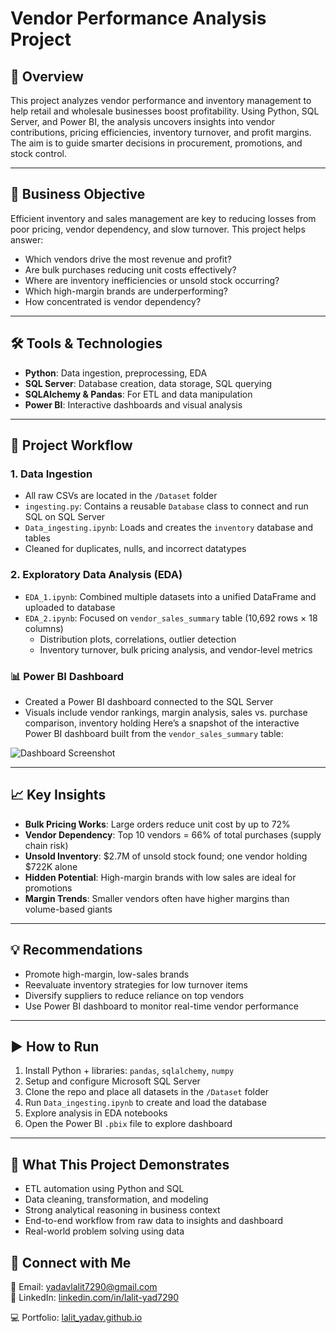 # Vendor Performance Analysis Project

## 📌 Overview
This project analyzes vendor performance and inventory management to help retail and wholesale businesses boost profitability. Using Python, SQL Server, and Power BI, the analysis uncovers insights into vendor contributions, pricing efficiencies, inventory turnover, and profit margins. The aim is to guide smarter decisions in procurement, promotions, and stock control.

---

## 🧠 Business Objective
Efficient inventory and sales management are key to reducing losses from poor pricing, vendor dependency, and slow turnover. This project helps answer:

- Which vendors drive the most revenue and profit?
- Are bulk purchases reducing unit costs effectively?
- Where are inventory inefficiencies or unsold stock occurring?
- Which high-margin brands are underperforming?
- How concentrated is vendor dependency?

---

## 🛠 Tools & Technologies
- **Python**: Data ingestion, preprocessing, EDA  
- **SQL Server**: Database creation, data storage, SQL querying  
- **SQLAlchemy & Pandas**: For ETL and data manipulation  
- **Power BI**: Interactive dashboards and visual analysis  

---

## 🔁 Project Workflow

### 1. Data Ingestion
- All raw CSVs are located in the `/Dataset` folder
- `ingesting.py`: Contains a reusable `Database` class to connect and run SQL on SQL Server
- `Data_ingesting.ipynb`: Loads and creates the `inventory` database and tables
- Cleaned for duplicates, nulls, and incorrect datatypes

### 2. Exploratory Data Analysis (EDA)
- `EDA_1.ipynb`: Combined multiple datasets into a unified DataFrame and uploaded to database
- `EDA_2.ipynb`: Focused on `vendor_sales_summary` table (10,692 rows × 18 columns)
  - Distribution plots, correlations, outlier detection
  - Inventory turnover, bulk pricing analysis, and vendor-level metrics

###  📊 Power BI Dashboard
- Created a Power BI dashboard connected to the SQL Server
- Visuals include vendor rankings, margin analysis, sales vs. purchase comparison, inventory holding
Here’s a snapshot of the interactive Power BI dashboard built from the `vendor_sales_summary` table:

![Dashboard Screenshot](https://github.com/user-attachments/assets/ebcf09ad-b931-463b-a7c2-89ddabde0665)



---

## 📈 Key Insights

- **Bulk Pricing Works**: Large orders reduce unit cost by up to 72%
- **Vendor Dependency**: Top 10 vendors = 66% of total purchases (supply chain risk)
- **Unsold Inventory**: $2.7M of unsold stock found; one vendor holding $722K alone
- **Hidden Potential**: High-margin brands with low sales are ideal for promotions
- **Margin Trends**: Smaller vendors often have higher margins than volume-based giants

---

## 💡 Recommendations

- Promote high-margin, low-sales brands
- Reevaluate inventory strategies for low turnover items
- Diversify suppliers to reduce reliance on top vendors
- Use Power BI dashboard to monitor real-time vendor performance

---

## ▶️ How to Run

1. Install Python + libraries: `pandas`, `sqlalchemy`, `numpy`
2. Setup and configure Microsoft SQL Server
3. Clone the repo and place all datasets in the `/Dataset` folder
4. Run `Data_ingesting.ipynb` to create and load the database
5. Explore analysis in EDA notebooks
6. Open the Power BI `.pbix` file to explore dashboard

---

## 🧠 What This Project Demonstrates

- ETL automation using Python and SQL
- Data cleaning, transformation, and modeling
- Strong analytical reasoning in business context
- End-to-end workflow from raw data to insights and dashboard
- Real-world problem solving using data

## 🔗 Connect with Me

📧 Email: [yadavlalit7290@gmail.com](mailto:yadavlalit7290@gmail.com)  
💼 LinkedIn: [linkedin.com/in/lalit-yad7290](https://www.linkedin.com/in/lalit-yad7290)

💻 Portfolio: [lalit_yadav.github.io](https://yadavlalit7290.github.io/lalit_yadav.github.io/)

